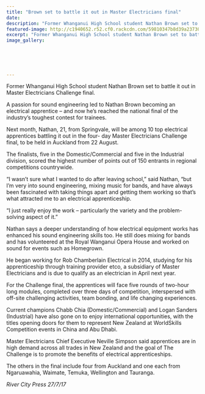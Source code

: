 ```yaml
---
title: "Brown set to battle it out in Master Electricians final"
date: 
description: "Former Whanganui High School student Nathan Brown set to battle it out in Master Electricians Challenge final..."
featured-image: http://c1940652.r52.cf0.rackcdn.com/59810347b8d39a2373000094/Nathan-Brown-ex.jpg
excerpt: "Former Whanganui High School student Nathan Brown set to battle it out in Master Electricians Challenge final."
image_gallery:
    
    
    
    
    
---
```


<p><span>Former Whanganui High School student Nathan Brown set to battle it out in Master Electricians Challenge final.</span></p>
<p><span><span>A passion for sound engineering led to Nathan Brown becoming an electrical apprentice &ndash; and now he&rsquo;s reached the national final of the industry&rsquo;s toughest contest for trainees.&nbsp;</span><br /></span></p>
<p><span><span>Next month, Nathan, 21, from Springvale, will be among 10 top electrical apprentices battling it out in the four- day Master Electricians Challenge final, to be held in Auckland from 22 August.</span><br /></span></p>
<p><span><span>The finalists, five in the Domestic</span><span class="text_exposed_show">/Commercial and five in the Industrial division, scored the highest number of points out of 150 entrants in regional competitions countrywide.&nbsp;<br /></span></span></p>
<p><span><span class="text_exposed_show">&ldquo;I wasn&rsquo;t sure what I wanted to do after leaving school,&rdquo; said Nathan, &ldquo;but I&rsquo;m very into sound engineering, mixing music for bands, and have always been fascinated with taking things apart and getting them working so that&rsquo;s what attracted me to an electrical apprenticeship.<br /></span></span></p>
<p><span><span class="text_exposed_show">&ldquo;I just really enjoy the work &ndash; particularly the variety and the problem-solving aspect of it.&rdquo;<br /></span></span></p>
<p><span><span class="text_exposed_show">Nathan says a deeper understanding of how electrical equipment works has enhanced his sound engineering skills too. He still does mixing for bands and has volunteered at the Royal Wanganui Opera House and worked on sound for events such as Homegrown.<br /></span></span></p>
<p><span><span class="text_exposed_show">He began working for Rob Chamberlain Electrical in 2014, studying for his apprenticeship through training provider etco, a subsidiary of Master Electricians and is due to qualify as an electrician in April next year.&nbsp;<br /></span></span></p>
<p><span><span class="text_exposed_show">For the Challenge final, the apprentices will face five rounds of two-hour long modules, completed over three days of competition, interspersed with off-site challenging activities, team bonding, and life changing experiences.<br /></span></span></p>
<p><span><span class="text_exposed_show">Current champions Chabb Chia (Domestic/Commercial) and Logan Sanders (Industrial) have also gone on to enjoy international opportunities, with the titles opening doors for them to represent New Zealand at WorldSkills Competition events in China and Abu Dhabi.&nbsp;<br /></span></span></p>
<p><span><span class="text_exposed_show">Master Electricians Chief Executive Neville Simpson said apprentices are in high demand across all trades in New Zealand and the goal of The Challenge is to promote the benefits of electrical apprenticeships.<br /></span></span></p>
<p><span><span class="text_exposed_show">The others in the final include four from Auckland and one each from Ngaruawahia, Waimate, Temuka, Wellington and Tauranga.</span></span></p>
<p><em><span class="text_exposed_show">River City Press 27/7/17</span></em></p>

